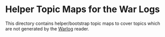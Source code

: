 Helper Topic Maps for the War Logs
==================================

This directory contains helper/bootstrap topic maps to cover topics which are
not generated by the [Warlog](https://github.com/heuer/warlogmap) reader.
